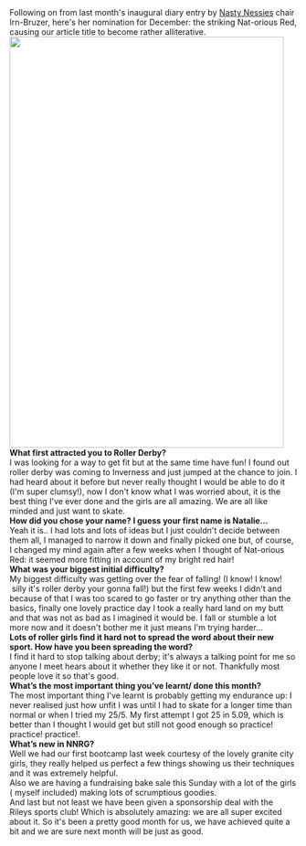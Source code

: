 <html><body><div>Following on from last month's inaugural diary entry by <a href="http://nastynessiesrollergirls.wordpress.com/">Nasty Nessies</a> chair Irn-Bruzer, here's her nomination for December: the striking Nat-orious Red, causing our article title to become rather alliterative.</div>
<div></div>
<div><a href="http://www.scottishrollerderbyblog.com/2011/11/nat600x800.jpg"><img class=" wp-image-606 aligncenter" title="Nat-orious Red" src="http://www.scottishrollerderbyblog.com/2011/11/nat600x800.jpg" alt="" width="480" height="720"></a></div>
<div></div>
<div><strong>What first attracted you to Roller Derby?</strong></div>
<div></div>
<div>I was looking for a way to get fit but at the same time have fun! I found out roller derby was coming to Inverness and just jumped at the chance to join. I had heard about it before but never really thought I would be able to do it (I'm super clumsy!), now I don't know what I was worried about, it is the best thing I've ever done and the girls are all amazing. We are all like minded and just want to skate.</div>
<div></div>
<div><strong>How did you chose your name? I guess your first name is Natalie...</strong></div>
<div></div>
<div>Yeah it is.. I had lots and lots of ideas but I just couldn't decide between them all, I managed to narrow it down and finally picked one but, of course, I changed my mind again after a few weeks when I thought of Nat-orious Red: it seemed more fitting in account of my bright red hair!</div>
<div></div>
<div><strong>What was your biggest initial difficulty?</strong></div>
<div></div>
<div>My biggest difficulty was getting over the fear of falling! (I know! I know!  silly it's roller derby your gonna fall!) but the first few weeks I didn't and because of that I was too scared to go faster or try anything other than the basics, finally one lovely practice day I took a really hard land on my butt and that was not as bad as I imagined it would be. I fall or stumble a lot more now and it doesn't bother me it just means I'm trying harder...</div>
<div></div>
<div><strong>Lots of roller girls find it hard not to spread the word about their new sport. How have you been spreading the word?</strong></div>
<div></div>
<div>I find it hard to stop talking about derby; it's always a talking point for me so anyone I meet hears about it whether they like it or not. Thankfully most people love it so that's good.</div>
<div></div>
<div><strong>What’s the most important thing you’ve learnt/ done this month?</strong></div>
<div></div>
<div>The most important thing I've learnt is probably getting my endurance up: I never realised just how unfit I was until I had to skate for a longer time than normal or when I tried my 25/5<a>.</a> My first attempt I got 25 in 5.09, which is better than I thought I would get but still not good enough so practice! practice! practice!.</div>
<div></div>
<div><strong>What’s new in NNRG?</strong></div>
<div></div>
<div>Well we had our first bootcamp last week courtesy of the lovely granite city girls, they really helped us perfect a few things showing us their techniques and it was extremely helpful.</div>
<div>Also we are having a fundraising bake sale this Sunday with a lot of the girls ( myself included) making lots of scrumptious goodies.</div>
<div>And last but not least we have been given a sponsorship deal with the Rileys sports club! Which is absolutely amazing: we are all super excited about it. So it's been a pretty good month for us, we have achieved quite a bit and we are sure next month will be just as good.</div></body></html>
